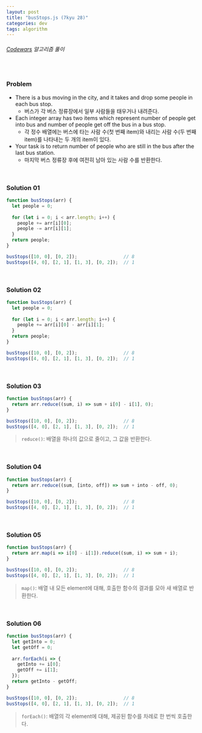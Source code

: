 ```yaml
---
layout: post
title: "busStops.js (7kyu 28)"
categories: dev
tags: algorithm
---
```


###### [Codewars](https://www.codewars.com) 알고리즘 풀이

<br>

### Problem

- There is a bus moving in the city, and it takes and drop some people in each bus stop.
  - 버스가 각 버스 정류장에서 일부 사람들을 태우거나 내려준다.
- Each integer array has two items which represent number of people get into bus and number of people get off the bus in a bus stop.
  - 각 정수 배열에는 버스에 타는 사람 수(첫 번째 item)와 내리는 사람 수(두 번째 item)를 나타내는 두 개의 item이 있다.
- Your task is to return number of people who are still in the bus after the last bus station.
  - 마지막 버스 정류장 후에 여전히 남아 있는 사람 수를 반환한다.

<br>

### Solution 01

```js
function busStops(arr) {
  let people = 0;
  
  for (let i = 0; i < arr.length; i++) {
    people += arr[i][0];
    people -= arr[i][1];
  }
  return people;
}

busStops([10, 0], [0, 2]);                 // 8
busStops([4, 0], [2, 1], [1, 3], [0, 2]);  // 1
```

<br>

### Solution 02

```js
function busStops(arr) {
  let people = 0;
  
  for (let i = 0; i < arr.length; i++) {
    people += arr[i][0] - arr[i][1];
  }
  return people;
}

busStops([10, 0], [0, 2]);                 // 8
busStops([4, 0], [2, 1], [1, 3], [0, 2]);  // 1
```

<br>

### Solution 03

```js
function busStops(arr) {
  return arr.reduce((sum, i) => sum + i[0] - i[1], 0);
}

busStops([10, 0], [0, 2]);                 // 8
busStops([4, 0], [2, 1], [1, 3], [0, 2]);  // 1
```

> `reduce()`: 배열을 하나의 값으로 줄이고, 그 값을 반환한다.

<br>

### Solution 04

```js
function busStops(arr) {
  return arr.reduce((sum, [into, off]) => sum + into - off, 0);
}

busStops([10, 0], [0, 2]);                 // 8
busStops([4, 0], [2, 1], [1, 3], [0, 2]);  // 1
```

<br>

### Solution 05

```js
function busStops(arr) {
  return arr.map(i => i[0] - i[1]).reduce((sum, i) => sum + i);
}

busStops([10, 0], [0, 2]);                 // 8
busStops([4, 0], [2, 1], [1, 3], [0, 2]);  // 1
```

> `map()`: 배열 내 모든 element에 대해, 호출한 함수의 결과를 모아 새 배열로 반환한다.

<br>

### Solution 06

```js
function busStops(arr) {
  let getInto = 0;
  let getOff = 0;
  
  arr.forEach(i => {
    getInto += i[0];
    getOff += i[1];
  });
  return getInto - getOff;
}

busStops([10, 0], [0, 2]);                 // 8
busStops([4, 0], [2, 1], [1, 3], [0, 2]);  // 1
```

> `forEach()`: 배열의 각 element에 대해, 제공된 함수를 차례로 한 번씩 호출한다.

<br>

<br>